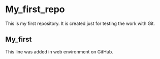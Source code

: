 # My_first_repo
This is my first repository. It is created just for testing the work with Git.
## My_first
This line was added in web environment on GitHub.
